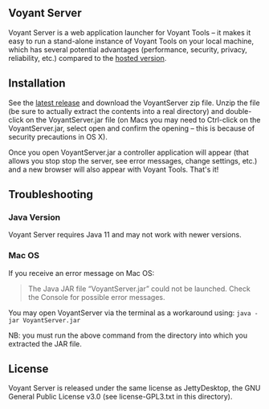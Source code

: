 ## Voyant Server ##

Voyant Server is a web application launcher for Voyant Tools – it makes it easy to run a stand-alone instance of Voyant Tools on your local machine, which has several potential advantages (performance, security, privacy, reliability, etc.) compared to the [hosted version](https://voyant-tools.org).

## Installation ##

See the [latest release](https://github.com/voyanttools/VoyantServer/releases/latest) and download the VoyantServer zip file. Unzip the file (be sure to actually extract the contents into a real directory) and double-click on the VoyantServer.jar file (on Macs you may need to Ctrl-click on the VoyantServer.jar, select open and confirm the opening – this is because of security precautions in OS X).

Once you open VoyantServer.jar a controller application will appear (that allows you stop stop the server, see error messages, change settings, etc.) and a new browser will also appear with Voyant Tools. That's it!

## Troubleshooting ##

### Java Version ###

Voyant Server requires Java 11 and may not work with newer versions.

### Mac OS ###

If you receive an error message on Mac OS:
> The Java JAR file “VoyantServer.jar” could not be launched. Check the Console for possible error messages.

You may open VoyantServer via the terminal as a workaround using: `java -jar VoyantServer.jar`

NB: you must run the above command from the directory into which you extracted the JAR file.


## License ##
Voyant Server is released under the same license as JettyDesktop, the GNU General Public License v3.0 (see license-GPL3.txt in this directory).
